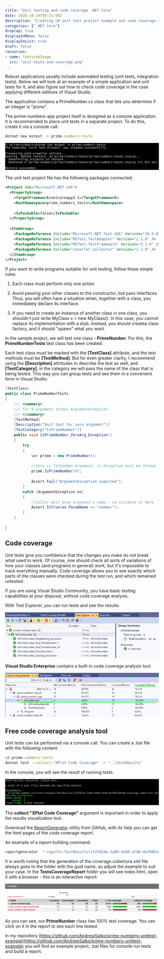 ```yaml
---
title: "Unit testing and code coverage .NET Core"
date: 2020-10-24T08:53:08Z
description: "Creating C# unit test project example and code coverage analysis"
categories: [".NET Core"]
dropCap: true
displayInMenu: false
displayInList: true
draft: false
resources:
- name: featuredImage
  src: "unit-tests-and-coverage.png"
---
```


Robust applications usually include automated testing (unit tests, integration tests).
Below we will look at an example of a simple application and unit tests for it, and also figure out how to check code coverage in the case applying different editions of Visual Studio.

The application contains a PrimeNumber.cs class that lets you determine if an integer is "prime".

The prime-numbers-app project itself is designed as a console application. It is recommended to place unit tests in a separate project.
To do this, create it via a console call:

```bat
dotnet new mstest -n prime-numbers-tests
```

![dotnet new mstest -n prime-numbers-tests](create-unit-test-project.png "Create MSTest project")

The unit test project file has the following packages connected:

```xml
<Project Sdk="Microsoft.NET.Sdk">
  <PropertyGroup>
    <TargetFramework>netcoreapp3.1</TargetFramework>
    <RootNamespace>prime_numbers_tests</RootNamespace>

    <IsPackable>false</IsPackable>
  </PropertyGroup>

  <ItemGroup>
    <PackageReference Include="Microsoft.NET.Test.Sdk" Version="16.5.0" />
    <PackageReference Include="MSTest.TestAdapter" Version="2.1.0" />
    <PackageReference Include="MSTest.TestFramework" Version="2.1.0" />
    <PackageReference Include="coverlet.collector" Version="1.2.0" />
  </ItemGroup>
</Project>
```
If you want to write programs suitable for unit testing, follow these simple rules:

1) Each class must perform only one action
2) Avoid passing your other classes to the constructor, but pass interfaces
Thus, you will often have a situation when, together with a class, you immediately declare its interface.

3) If you need to create an instance of another class in one class, you shouldn't just write MyClass x = new MyClass().
In this case, you cannot replace its implementation with a stub. Instead, you should createa class factory, and it should "spawn" what you want.

In the sample project, we will test one class - **PrimeNumber**. For this, the **PrimeNumberTests** test class has been created.

Each test class must be marked with the **[TestClass]** attribute, and the test methods must be **[TestMethod]**.
But for even greater clarity, I recommend using the **[Description]** attributes to describe the test as well, and **[TestCategory]**, in the category we will pass the name of the class that is being tested. This way you can group tests and see them in a convenient form in Visual Studio.

```csharp
[TestClass]
public class PrimeNumberTests
{
	/// <summary>
	/// For 0-argument throws ArgumentException
	/// </summary>
	[TestMethod]
	[Description("Unit test for zero argument")]
	[TestCategory("IsPrimeNumber")]
	public void IsPrimeNumber_ZeroArg_Exception()
	{
		try
		{
			var prime = new PrimeNumber();

            //Zero is forbidden argument, so Exception must be thrown
            prime.IsPrimeNumber(0);

            Assert.Fail("ArgumentException expected");
		}
		catch (ArgumentException ex)
		{
			//Caller must know argument's name - so validate it here
			Assert.IsTrue(ex.ParamName == "number");
		}
	}

}
```

## Code coverage

Unit tests give you confidence that the changes you make do not break what used to work. Of course, one should check all sorts of variations of how your classes (and programs in general) work, but it's impossible to track everything manually.
Code coverage allows you to see exactly which parts of the classes were checked during the test run, and which remained untested.

If you are using Visual Studio Community, you have basic testing capabilities at your disposal, without code coverage analysis.

With Test Explorer, you can run tests and see the results:

![Test Explorer with test results](test-results.png "Test Explorer in Visual Studio")

**Visual Studio Enterprise** contains a built-in code coverage analysis tool:

![Code coverage in Visual Studio](code-coverage-100percents.png "Code Coverage in Visual Studio Enterprise")

## Free code coverage analysis tool

Unit tests can be performed via a console call. You can create a .bat file with the following content:

```bat
cd prime-numbers-tests
dotnet test --collect:"XPlat Code Coverage" -r "..\TestResults"
```
In the console, you will see the result of running tests:

![dotnet test --collect:"XPlat Code Coverage" -r "..\TestResults"](console-unit-test-run.png "dotnet test results output")

The **collect:"XPlat Code Coverage"** argument is important in order to apply the results visualization tool.

Download the [ReportGenerator](https://github.com/danielpalme/ReportGenerator) utility from GitHub, with its help you can get the html pages of the code coverage report.

An example of a report building command:

```bat
reportgenerator  "-reports:TestResults\17d7824a-3a89-4a90-af48-da769b1d416e\coverage.cobertura.xml" "-targetdir:TestsCoverageReport" -reporttypes:Html
```
It is worth noting that the generation of the coverage.cobertura.xml file always goes to the folder with the guid name, so adjust the example to suit your case.
In the **TestsCoverageReport** folder you will see index.html, open it with a browser - this is an interactive report:

![Code Coverage ReportGenerator](coverage-report-html.png "Code Coverage ReportGenerator result")

As you can see, our **PrimeNumber** class has 100% test coverage. You can click on it in the report to see each line tested.

In my repository [https://github.com/AndrewSalko/prime-numbers-unittest-example](https://github.com/AndrewSalko/prime-numbers-unittest-example) you will find an example project, .bat files for console run tests and build a report.



